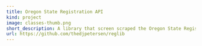 ```yaml
---
title: Oregon State Registration API
kind: project
image: classes-thumb.png
short_description: A library that screen scraped the Oregon State Registration frontend in order to create a usable API.
url: https://github.com/thedjpetersen/reglib
---
```

